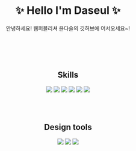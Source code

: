 
<!--
**kiln1324/kiln1324** is a ✨ _special_ ✨ repository because its `README.md` (this file) appears on your GitHub profile.

Here are some ideas to get you started:

- 🔭 I’m currently working on ...
- 🌱 I’m currently learning ...
- 👯 I’m looking to collaborate on ...
- 🤔 I’m looking for help with ...
- 💬 Ask me about ...
- 📫 How to reach me: ...
- 😄 Pronouns: ...
- ⚡ Fun fact: ...
-->

<div align='center'>
  <header>
    <h1>&#10024;&#32;Hello&#32;I&#39;m&#32;Daseul&#32;&#10024;</h1>
    <p>안녕하세요! 웹퍼블리셔 윤다슬의 깃허브에 어서오세요~!</p>
  </header>
  
  <br/>
 
  <h2>Skills</h2>
  <img src="https://img.shields.io/badge/HTML-E34F26?style=flat-square&logo=HTML5&logoColor=white"/>
  <img src="https://img.shields.io/badge/CSS3-1572B6?style=flat-square&logo=CSS3&logoColor=white"/>
  <img src="https://img.shields.io/badge/Sass-CC6699?style=flat-square&logo=Sass&logoColor=white"/>
  <img src="https://img.shields.io/badge/JavaScript-F7DF1E?style=flat-square&logo=JavaScript&logoColor=white"/>
  <img src="https://img.shields.io/badge/jQuery-0769AD?style=flat-square&logo=jQuery&logoColor=white"/>
  <img src="https://img.shields.io/badge/GitHub-181717?style=flat-square&logo=GitHub&logoColor=white"/>

  <br/><br/>

  <h2>Design tools</h2>
  <img src="https://img.shields.io/badge/Adobe-Illustrator-FF9A00?style=flat-square&logo=Adobe-Illustrator&logoColor=white"/>
  <img src="https://img.shields.io/badge/Adobe-Photoshop-31A8FF?style=flat-square&logo=Adobe-Photoshop&logoColor=white"/>
  <img src="https://img.shields.io/badge/Adobe-XD-FF61F6?style=flat-square&logo=Adobe-XD&logoColor=white"/>
 
  <br/><br/>
  
</div>

<!--
[![Anurag's GitHub stats](https://github-readme-stats.vercel.app/api?username=kiln1324&hide=stars,prs,issues&title_color=fff&text_color=fff&bg_color=ff7f50&hide_border=true&border_radius=24)](https://github.com/kiln1324/github-readme-stats)
-->

